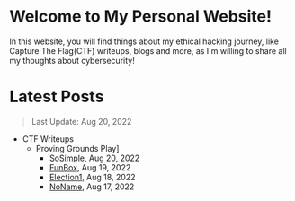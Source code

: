 # Welcome to My Personal Website!

In this website, you will find things about my ethical hacking journey, like Capture The Flag(CTF) writeups, blogs and more, as I'm willing to share all my thoughts about cybersecurity!

# Latest Posts

> Last Update: Aug 20, 2022

- CTF Writeups
	- Proving Grounds Play]
		- [SoSimple](https://siunam321.github.io/ctf/pgplay/SoSimple/), Aug 20, 2022
		- [FunBox](https://siunam321.github.io/ctf/pgplay/FunBox/), Aug 19, 2022
		- [Election1](https://siunam321.github.io/ctf/pgplay/Election1/), Aug 18, 2022
		- [NoName](https://siunam321.github.io/ctf/pgplay/NoName/), Aug 17, 2022
